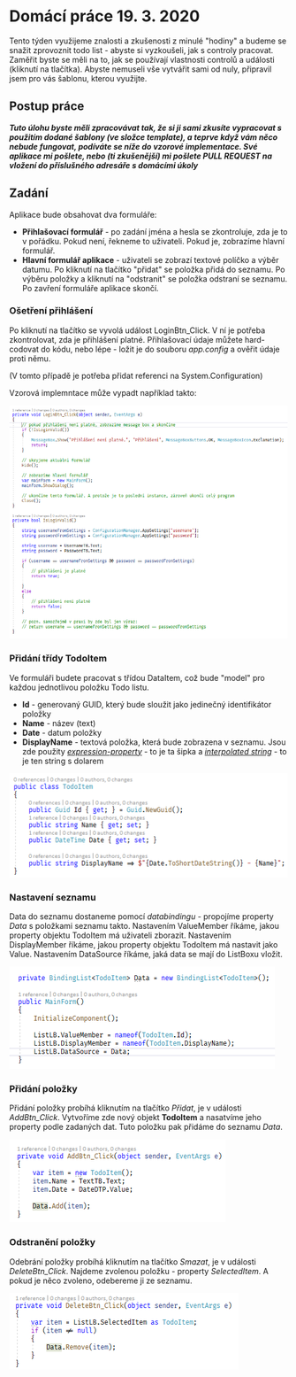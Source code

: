 # Domácí práce 19. 3. 2020
Tento týden využijeme znalosti a zkušenosti z minulé "hodiny" a budeme se snažit zprovoznit todo list - abyste si vyzkoušeli, jak s controly pracovat. Zaměřit byste se měli na to, jak se používají vlastnosti controlů a události (kliknutí na tlačítka). 
Abyste nemuseli vše vytvářit sami od nuly, připravil jsem pro vás šablonu, kterou využijte.

## Postup práce

***Tuto úlohu byste měli zpracovávat tak, že si ji sami zkusíte vypracovat s použitím dodané šablony (ve složce template), a teprve když vám něco nebude fungovat, podíváte se níže do vzorové implementace. Své aplikace mi pošlete, nebo (ti zkušenější) mi pošlete PULL REQUEST na vložení do příslušného adresáře s domácími úkoly***

## Zadání

Aplikace bude obsahovat dva formuláře:
- **Přihlašovací formulář** - po zadání jména a hesla se zkontroluje, zda je to v pořádku. Pokud není, řekneme to uživateli. Pokud je, zobrazíme hlavní formulář.
- **Hlavní formulář aplikace** - uživateli se zobrazí textové políčko a výběr datumu. Po kliknutí na tlačítko "přidat" se položka přidá do seznamu. Po výběru položky a kliknutí na "odstranit" se položka odstraní se seznamu. Po zavření formuláře aplikace skončí.

### Ošetření přihlášení
Po kliknutí na tlačítko se vyvolá událost LoginBtn_Click. V ní je potřeba zkontrolovat, zda je přihlášení platné. Přihlašovací údaje můžete hard-codovat do kódu, nebo lépe - ložit je do souboru *app.config* a ověřit údaje proti němu.

(V tomto případě je potřeba přidat referenci na System.Configuration)

Vzorová implemntace může vypadt například takto:

![Přihlášení](img/1.png)

### Přidání třídy TodoItem

Ve formuláři budete pracovat s třídou DataItem, což bude "model" pro každou jednotlivou položku Todo listu. 
- **Id** - generovaný GUID, který bude sloužit jako jedinečný identifikátor položky
- **Name** - název (text)
- **Date** - datum položky
- **DisplayName** - textová položka, která bude zobrazena v seznamu. Jsou zde použity *[expression-property](https://docs.microsoft.com/en-us/dotnet/csharp/programming-guide/statements-expressions-operators/expression-bodied-members#properties)* - to je ta šipka a *[interpolated string](https://docs.microsoft.com/en-us/dotnet/csharp/language-reference/tokens/interpolated)* - to je ten string s dolarem

![TodoItem](img/5.png)

### Nastavení seznamu

Data do seznamu dostaneme pomocí *databindingu* - propojíme property *Data* s položkami seznamu takto. 
Nastavením ValueMember říkáme, jakou property objektu TodoItem má uživateli zborazit. Nastavením DisplayMember říkáme, jakou property objektu TodoItem má nastavit jako Value.
Nastavením DataSource říkáme, jaká data se mají do ListBoxu vložit.

![Databinding](img/2.png)

### Přidání položky

Přidání položky probíhá kliknutím na tlačítko *Přidat*, je v události *AddBtn_Click*.
Vytvoříme zde nový objekt **TodoItem** a nasatvíme jeho property podle zadaných dat. Tuto položku pak přidáme do seznamu *Data*.

![Přidání položky](img/3.png)

### Odstranění položky

Odebrání položky probíhá kliknutím na tlačítko *Smazat*, je v události *DeleteBtn_Click*. Najdeme zvolenou položku - property *SelectedItem*. A pokud je něco zvoleno, odebereme ji ze seznamu.

![Odstranění položky](img/4.png)